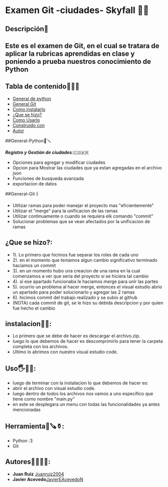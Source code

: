 # Examen Git -ciudades- Skyfall 🙈😎

## Descripción🤯
Este es el examen de Git, en el cual se tratara de aplicar la rubricas aprendidas en clase y poniendo a prueba nuestros conocimiento de Python
---
## Tabla de contenido💼📝📁
 - [General de python](##General-Python)
 - [General Git](##General-git)
 - [Como instalarlo](##instalacion)
 - [¿Que se hizo?](##¿Que_se_hizo?)
 - [Como Usarlo](##Uso)
 - [Construido con](##Herramienta)
 - [Autor](##Autores)
   
##General-Python🔩🪛

***Registro y Gestión de ciudades**:*🇨🇴🇦🇷

- Opciones para agregar y modificar ciudades
- Opcion para Mostrar las ciudades que ya estan agregadas en el archivo json
- Funciones de busqueda avanzada
- exportacion de datos
  
##General-Git🖇️
- Utilizar ramas para poder manejar el proyecto mas "eficientemente"
- Utilizar el "merge" para la unificacion de las ramas
- Utilizar continuamente o cuando se requiera elk comando "commit"
- Solucionar problemas que se vean afectados por la unificacion de ramas

## ¿Que se hizo?:
 - 1). Lo primero que hicimos fue separar los roles de cada uno
 - 2). en el momento que teniamos algun cambio significativo terminado haciamos un commit
 - 3). en un momento hubo una creacion de una rama en la cual comenzamos a ver que seria del proyecto si se hiciera tal cambio
 - 4). si ese apartado funcionaba le haciamos merge para unir las partes
 - 5). ocurrio un problema al hacer merge, entonces el visual estudio abrio un apartado para poder solucionarlo y agregar las 2 ramas
 - 6). hicimos commit del trabajo realizado y se subio al github
 - (NOTA) cada commit de git, se le hizo su debida descripcion y por quien fue hecho el cambio
 

## instalacion🛐🛐:
 - Lo primero que se debe de hacer es descargar el archivo.zip.
 - luego lo que debemos de hacer es descomprimirlo para tener la carpeta completa con los archivos.
 - Ultimo lo abrimos con nuestro visual estudio code.
## Uso🖐️🗿🫵:
  - luego de terminar con la instalacion lo que debemos de hacer es:
  - abrir el archivo con visual estudio code.
  - luego dentro de todos los archivos nos vamos a uno especifico que tiene como nombre "main.py"
  - en este se desplegara un menu con todas las funcionalidades ya antes mencionadas

## Herramienta🏹🪚⚱️:
- Python :3
- Git

## Autores🧏‍♂️🧏‍♂️:
* **Juan Ruiz** [Juanruiz2004](https://github.com/JuanRuiz2004)
* **Javier Acevedo**[JavierEAcevedoN](https://github.com/JavierEAcevedoN)
    
